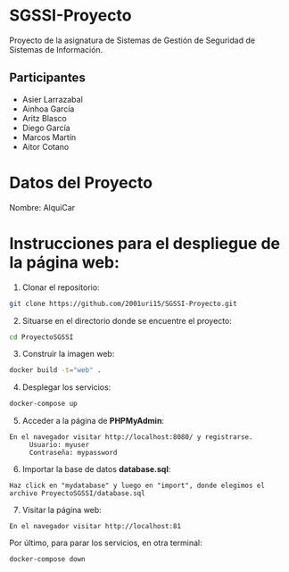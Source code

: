 # SGSSI-Proyecto
Proyecto de la asignatura de Sistemas de Gestión de Seguridad de Sistemas de Información.

## Participantes
<ul dir="auto">
    <li>Asier Larrazabal </li>
    <li>Ainhoa García</li>
    <li>Aritz Blasco</li>
    <li>Diego García</li>
    <li>Marcos Martín</li>
    <li>Aitor Cotano</li>
</ul>

# Datos del Proyecto
Nombre: AlquiCar

# Instrucciones para el despliegue de la página web:
1. Clonar el repositorio:
```sh
git clone https://github.com/2001uri15/SGSSI-Proyecto.git
```
2. Situarse en el directorio donde se encuentre el proyecto:
```sh
cd ProyectoSGSSI
```
3. Construir la imagen web:
```sh
docker build -t="web" .
```
4. Desplegar los servicios:
```sh
docker-compose up
```
5. Acceder a la página de **PHPMyAdmin**:
```
En el navegador visitar http://localhost:8080/ y registrarse.
     Usuario: myuser
     Contraseña: mypassword
```
6. Importar la base de datos **database.sql**:
```
Haz click en "mydatabase" y luego en "import", donde elegimos el archivo ProyectoSGSSI/database.sql
```
7. Visitar la página web:
```
En el navegador visitar http://localhost:81
```

Por último, para parar los servicios, en otra terminal:
```sh
docker-compose down
```
